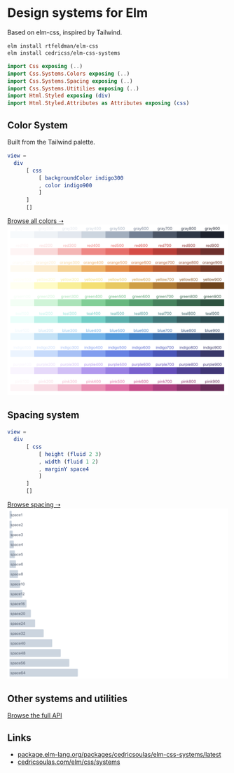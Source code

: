 # Design systems for Elm

Based on elm-css, inspired by Tailwind.

```
elm install rtfeldman/elm-css
elm install cedricss/elm-css-systems
```

```elm
import Css exposing (..)
import Css.Systems.Colors exposing (..)
import Css.Systems.Spacing exposing (..)
import Css.Systems.Utitilies exposing (..)
import Html.Styled exposing (div)
import Html.Styled.Attributes as Attributes exposing (css)
```

## Color System

Built from the Tailwind palette.

```elm
view =
  div
      [ css
          [ backgroundColor indigo300
          , color indigo900
          ]
      ]
      []
```

[Browse all colors ➝](https://cedricsoulas.com/elm/css/systems#colors)
![Color system](img/colors.png)

## Spacing system

```elm
view =
  div
      [ css
          [ height (fluid 2 3)
          , width (fluid 1 2)
          , marginY space4
          ]
      ]
      []
```

[Browse spacing ➝](https://cedricsoulas.com/elm/css/systems#spacing)
![Color system](img/spacing.png)

## Other systems and utilities

[Browse the full API](https://package.elm-lang.org/packages/cedricss/elm-css-systems/latest)

## Links

- [package.elm-lang.org/packages/cedricsoulas/elm-css-systems/latest](https://package.elm-lang.org/packages/cedricss/elm-css-systems/latest)
- [cedricsoulas.com/elm/css/systems](https://cedricsoulas.com/elm/css/systems)
